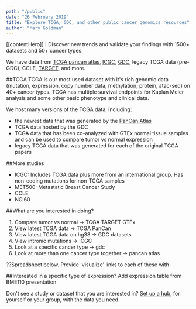 ```yaml
---
path: "/public"
date: "26 February 2019"
title: "Explore TCGA, GDC, and other public cancer genomics resources"
author: "Mary Goldman"
---
```


[[contentHero]]
| Discover new trends and validate your findings with 1500+ datasets and 50+ cancer types.

We have data from [TCGA pancan atlas](https://xenabrowser.net/datapages/?hub=https://tcga.xenahubs.net:443), [ICGC](https://xenabrowser.net/datapages/?hub=https://icgc.xenahubs.net:443), [GDC](https://xenabrowser.net/datapages/?hub=https://gdc.xenahubs.net:443), legacy TCGA data (pre-GDC), CCLE, [TARGET](https://xenabrowser.net/datapages/?host=https://toil.xenahubs.net), and more.

##TCGA
TCGA is our most used dataset with it's rich genomic data (mutation, expression, copy number data, methylation, protein, atac-seq) on 40+ cancer types. TCGA has multiple survival endpoints for Kaplan Meier analysis and some other basic phenotype and clinical data.

We host many versions of the TCGA data, including:
- the newest data that was generated by the [PanCan Atlas](https://xena.ucsc.edu/tag/help/)
- TCGA data hosted by the GDC  <link>
- TCGA data that has been co-analyzed with GTEx normal tissue samples and can be used to compare tumor vs normal expression <link>
- legacy TCGA data that was generated for each of the original TCGA papers <link>

##More studies
- ICGC: Includes TCGA data plus more from an international group. Has non-coding mutations for non-TCGA samples <link>
- MET500: Metastatic Breast Cancer Study <link>
- CCLE <link>
- NCI60 <link>

##What are you interested in doing?
1. Compare tumor vs normal -> TCGA TARGET GTEx
2. View latest TCGA data -> TCGA PanCan
3. View latest TCGA data on hg38 -> GDC datasets
4. View intronic mutations -> ICGC
5. Look at a specific cancer type -> gdc
6. Look at more than one cancer type together -> pancan atlas

??Spreadsheet below. Provide 'visualize' links to each of these with

##Interested in a specific type of expression?
Add expression table from BME110 presentation

Don't see a study or dataset that you are interested in? [Set up a hub](./private), for yourself or your group, with the data you need.

